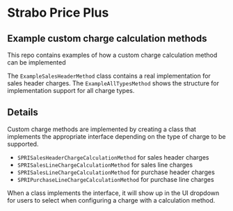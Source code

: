 
# Strabo Price Plus

## Example custom charge calculation methods

This repo contains examples of how a custom charge calculation method can be implemented

The `ExampleSalesHeaderMethod` class contains a real implementation for sales header charges. 
The `ExampleAllTypesMethod` shows the structure for implementation support for all charge types. 

## Details

Custom charge methods are implemented by creating a class that implements the appropriate interface depending on the type of charge to be supported. 

- `SPRISalesHeaderChargeCalculationMethod` for sales header charges
- `SPRISalesLineChargeCalculationMethod` for sales line charges
- `SPRISalesLineChargeCalculationMethod` for purchase header charges
- `SPRIPurchaseLineChargeCalculationMethod` for purchase line charges

When a class implements the interface, it will show up in the UI dropdown for users to select when configuring a charge with a calculation method.
